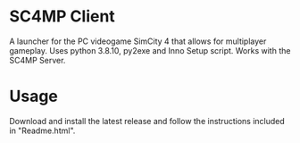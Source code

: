 # SC4MP Client
A launcher for the PC videogame SimCity 4 that allows for multiplayer gameplay. Uses python 3.8.10, py2exe and Inno Setup script. Works with the SC4MP Server.

# Usage
Download and install the latest release and follow the instructions included in "Readme.html".
